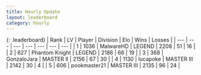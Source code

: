 ```yaml
---
title: Hourly Update
layout: leaderboard
category: hourly
---
```


{: .leaderboard}
| Rank | LV | Player | Division | Elo | Wins | Losses |
| --- | --- | --- | --- | --- | --- | --- |
| <span data-change="0">1</span> | 1036 | <span title="ID: 261794">MalwareHD</span> | LEGEND | <span data-change="0">2208</span> | <span data-change="0">51</span> | <span data-change="0">16</span> |
| <span data-change="0">2</span> | 627 | <span title="ID: 742939">Phantom Knight</span> | LEGEND | <span data-change="0">2186</span> | <span data-change="0">66</span> | <span data-change="0">19</span> |
| <span data-change="0">3</span> | 368 | <span title="ID: 650626">GonzaloJara</span> | MASTER II | <span data-change="6">2156</span> | <span data-change="1">67</span> | <span data-change="0">30</span> |
| <span data-change="2">4</span> | 1130 | <span title="ID: 41925">lucapoke</span> | MASTER III | <span data-change="8">2142</span> | <span data-change="1">30</span> | <span data-change="0">4</span> |
| <span data-change="0">5</span> | 606 | <span title="ID: 652474">pookmaster21</span> | MASTER III | <span data-change="0">2135</span> | <span data-change="0">96</span> | <span data-change="0">24</span> |